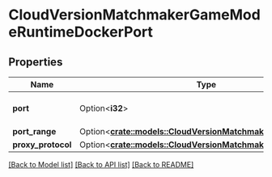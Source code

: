 # CloudVersionMatchmakerGameModeRuntimeDockerPort

## Properties

Name | Type | Description | Notes
------------ | ------------- | ------------- | -------------
**port** | Option<**i32**> | The port number to connect to. | [optional]
**port_range** | Option<[**crate::models::CloudVersionMatchmakerPortRange**](CloudVersionMatchmakerPortRange.md)> |  | [optional]
**proxy_protocol** | Option<[**crate::models::CloudVersionMatchmakerProxyProtocol**](CloudVersionMatchmakerProxyProtocol.md)> |  | [optional]

[[Back to Model list]](../README.md#documentation-for-models) [[Back to API list]](../README.md#documentation-for-api-endpoints) [[Back to README]](../README.md)


